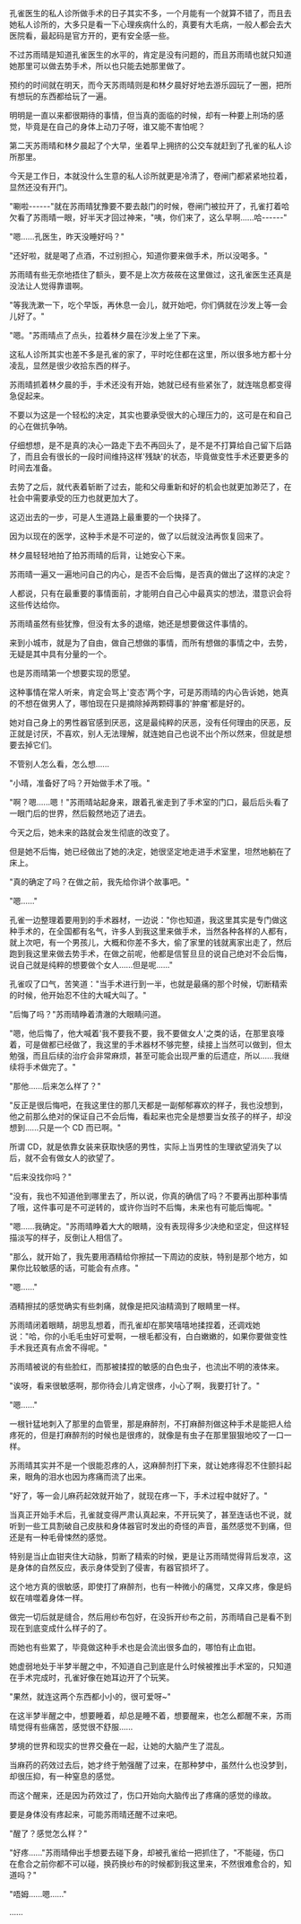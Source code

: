 <link rel="stylesheet" href="../../styles/text.css" />

孔雀医生的私人诊所做手术的日子其实不多，一个月能有一个就算不错了，而且去她私人诊所的，大多只是看一下心理疾病什么的，真要有大毛病，一般人都会去大医院看，最起码是官方开的，更有安全感一些。

不过苏雨晴是知道孔雀医生的水平的，肯定是没有问题的，而且苏雨晴也就只知道她那里可以做去势手术，所以也只能去她那里做了。

预约的时间就在明天，而今天苏雨晴则是和林夕晨好好地去游乐园玩了一圈，把所有想玩的东西都给玩了一遍。

明明是一直以来都很期待的事情，但当真的面临的时候，却有一种要上刑场的感觉，毕竟是在自己的身体上动刀子呀，谁又能不害怕呢？

第二天苏雨晴和林夕晨起了个大早，坐着早上拥挤的公交车就赶到了孔雀的私人诊所那里。

今天是工作日，本就没什么生意的私人诊所就更是冷清了，卷闸门都紧紧地拉着，显然还没有开门。

"唰啦------"就在苏雨晴犹豫要不要去敲门的时候，卷闸门被拉开了，孔雀打着哈欠看了苏雨晴一眼，好半天才回过神来，"咦，你们来了，这么早啊......哈------"

"嗯......孔医生，昨天没睡好吗？"

"还好啦，就是喝了点酒，不过别担心，知道你要来做手术，所以没喝多。"

苏雨晴有些无奈地捂住了额头，要不是上次方莜莜在这里做过，这孔雀医生还真是没法让人觉得靠谱啊。

"等我洗漱一下，吃个早饭，再休息一会儿，就开始吧，你们俩就在沙发上等一会儿好了。"

"嗯。"苏雨晴点了点头，拉着林夕晨在沙发上坐了下来。

这私人诊所其实也差不多是孔雀的家了，平时吃住都在这里，所以很多地方都十分凌乱，显然是很少收拾东西的样子。

苏雨晴抓着林夕晨的手，手术还没有开始，她就已经有些紧张了，就连喘息都变得急促起来。

不要以为这是一个轻松的决定，其实也要承受很大的心理压力的，这可是在和自己的心在做抗争呐。

仔细想想，是不是真的决心一路走下去不再回头了，是不是不打算给自己留下后路了，而且会有很长的一段时间维持这样'残缺'的状态，毕竟做变性手术还要更多的时间去准备。

去势了之后，就代表着斩断了过去，能和父母重新和好的机会也就更加渺茫了，在社会中需要承受的压力也就更加大了。

这迈出去的一步，可是人生道路上最重要的一个抉择了。

因为以现在的医学，这种手术是不可逆的，做了以后就没法再恢复回来了。

林夕晨轻轻地拍了拍苏雨晴的后背，让她安心下来。

苏雨晴一遍又一遍地问自己的内心，是否不会后悔，是否真的做出了这样的决定？

人都说，只有在最重要的事情面前，才能明白自己心中最真实的想法，潜意识会将这些传达给你。

苏雨晴虽然有些犹豫，但没有太多的退缩，她还是想要做这件事情的。

来到小城市，就是为了自由，做自己想做的事情，而所有想做的事情之中，去势，无疑是其中具有分量的一个。

也是苏雨晴第一个想要实现的愿望。

这种事情在常人听来，肯定会骂上'变态'两个字，可是苏雨晴的内心告诉她，她真的不想在做男人了，哪怕现在只是摘除掉两颗碍事的'肿瘤'都是好的。

她对自己身上的男性器官感到厌恶，这是最纯粹的厌恶，没有任何理由的厌恶，反正就是讨厌，不喜欢，别人无法理解，就连她自己也说不出个所以然来，但就是想要去掉它们。

不管别人怎么看，怎么想......

"小晴，准备好了吗？开始做手术了哦。"

"啊？嗯......嗯！"苏雨晴站起身来，跟着孔雀走到了手术室的门口，最后后头看了一眼门后的世界，然后毅然地迈了进去。

今天之后，她未来的路就会发生彻底的改变了。

但是她不后悔，她已经做出了她的决定，她很坚定地走进手术室里，坦然地躺在了床上。

"真的确定了吗？在做之前，我先给你讲个故事吧。"

"嗯......"

孔雀一边整理着要用到的手术器材，一边说："你也知道，我这里其实是专门做这种手术的，在全国都有名气，许多人到我这里来做手术，当然各种各样的人都有，就上次吧，有一个男孩儿，大概和你差不多大，偷了家里的钱就离家出走了，然后跑到我这里来做去势手术，在做之前呢，他都是信誓旦旦的说自己绝对不会后悔，说自己就是纯粹的想要做个女人......但是呢......"

孔雀叹了口气，苦笑道："当手术进行到一半，也就是最痛的那个时候，切断精索的时候，他开始忍不住的大喊大叫了。"

"后悔了吗？"苏雨晴睁着清澈的大眼睛问道。

"嗯，他后悔了，他大喊着'我不要我不要，我不要做女人'之类的话，在那里哀嚎着，可是做都已经做了，我这里的手术器材不够完整，续接上当然可以做到，但太勉强，而且后续的治疗会非常麻烦，甚至可能会出现严重的后遗症，所以......我继续将手术做完了。"

"那他......后来怎么样了？"

"反正是很后悔吧，在我这里住的那几天都是一副郁郁寡欢的样子，我也没想到，他之前那么绝对的保证自己不会后悔，看起来也完全是想要当女孩子的样子，却没想到......只是一个 CD 而已啊。"

所谓 CD，就是依靠女装来获取快感的男性，实际上当男性的生理欲望消失了以后，就不会有做女人的欲望了。

"后来没找你吗？"

"没有，我也不知道他到哪里去了，所以说，你真的确信了吗？不要再出那种事情了哦，这件事可是不可逆转的，或许你当时不后悔，未来也有可能后悔呢。"

"嗯......我确定。"苏雨晴睁着大大的眼睛，没有表现得多少决绝和坚定，但这样轻描淡写的样子，反倒让人相信了。

"那么，就开始了，我先要用酒精给你擦拭一下周边的皮肤，特别是那个地方，如果你比较敏感的话，可能会有点疼。"

"嗯......"

酒精擦拭的感觉确实有些刺痛，就像是把风油精滴到了眼睛里一样。

苏雨晴闭着眼睛，胡思乱想着，而孔雀却在那笑嘻嘻地揉捏着，还调戏她说："哈，你的小毛毛虫好可爱啊，一根毛都没有，白白嫩嫩的，如果你要做变性手术我还真有点舍不得呢。"

苏雨晴被说的有些脸红，而那被揉捏的敏感的白色虫子，也流出不明的液体来。

"诶呀，看来很敏感啊，那你待会儿肯定很疼，小心了啊，我要打针了。"

"嗯......"

一根针猛地刺入了那里的血管里，那是麻醉剂，不打麻醉剂做这种手术是能把人给疼死的，但是打麻醉剂的时候也是很疼的，就像是有虫子在那里狠狠地咬了一口一样。

苏雨晴其实并不是一个很能忍疼的人，这麻醉剂打下来，就让她疼得忍不住颤抖起来，眼角的泪水也因为疼痛而流了出来。

"好了，等一会儿麻药起效就开始了，就现在疼一下，手术过程中就好了。"

当真正开始手术后，孔雀就变得严肃认真起来，不开玩笑了，甚至连话也不说，就听到一些工具割破自己皮肤和身体器官时发出的奇怪的声音，虽然感觉不到痛，但还是有一种毛骨悚然的感觉。

特别是当止血钳夹住大动脉，剪断了精索的时候，更是让苏雨晴觉得背后发凉，这是身体的自然反应，表示身体受到了侵害，有器官损坏了。

这个地方真的很敏感，即使打了麻醉剂，也有一种微小的痛觉，又痒又疼，像是蚂蚁在啃噬着身体一样。

做完一切后就是缝合，然后用纱布包好，在没拆开纱布之前，苏雨晴自己是看不到现在到底变成什么样子的了。

而她也有些累了，毕竟做这种手术也是会流出很多血的，哪怕有止血钳。

她虚弱地处于半梦半醒之中，不知道自己到底是什么时候被推出手术室的，只知道在手术完成时，孔雀好像在她耳边开了个玩笑。

"果然，就连这两个东西都小小的，很可爱呀\~"

在这半梦半醒之中，想要睡着，却总是睡不着，想要醒来，也怎么都醒不来，苏雨晴觉得有些痛苦，感觉很不舒服......

梦境的世界和现实的世界交叠在一起，让她的大脑产生了混乱。

当麻药的药效过去后，她才终于勉强醒了过来，在那种梦中，虽然什么也没梦到，却很压抑，有一种窒息的感觉。

而这个醒来，还是因为药效过了，伤口开始向大脑传出了疼痛的感觉的缘故。

要是身体没有疼起来，可能苏雨晴还醒不过来吧。

"醒了？感觉怎么样？"

"好疼......"苏雨晴伸出手想要去碰下身，却被孔雀给一把抓住了，"不能碰，伤口在愈合之前你都不可以碰，换药换纱布的时候都到我这里来，不然很难愈合的，知道吗？"

"唔姆......嗯......"

......
